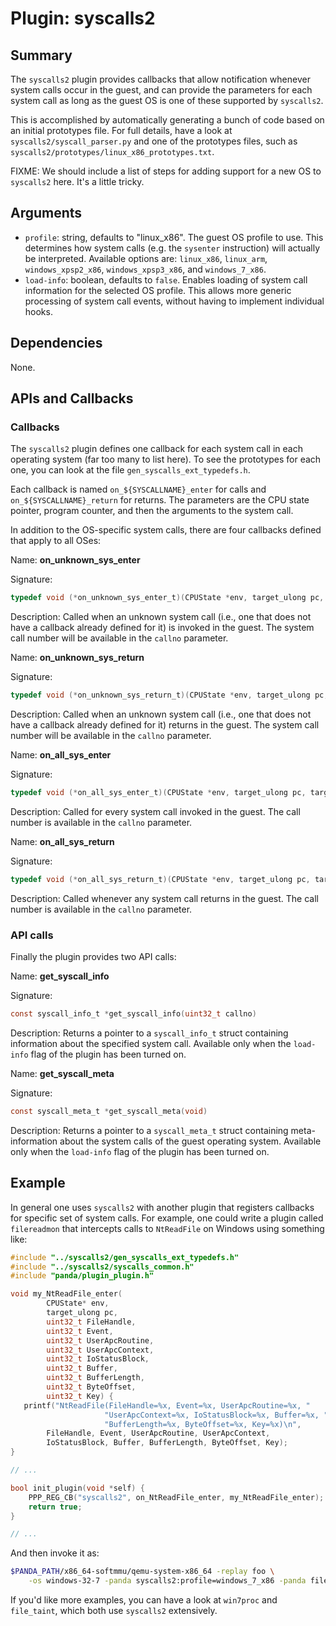 Plugin: syscalls2
===========

Summary
-------

The `syscalls2` plugin provides callbacks that allow notification whenever system calls occur in the guest, and can provide the parameters for each system call as long as the guest OS is one of these supported by `syscalls2`.

This is accomplished by automatically generating a bunch of code based on an initial prototypes file. For full details, have a look at `syscalls2/syscall_parser.py` and one of the prototypes files, such as `syscalls2/prototypes/linux_x86_prototypes.txt`.

FIXME: We should include a list of steps for adding support for a new OS to `syscalls2` here. It's a little tricky.

Arguments
---------

* `profile`: string, defaults to "linux\_x86". The guest OS profile to use. This determines how system calls (e.g. the `sysenter` instruction) will actually be interpreted. Available options are: `linux_x86`, `linux_arm`, `windows_xpsp2_x86`, `windows_xpsp3_x86`, and `windows_7_x86`.
* `load-info`: boolean, defaults to `false`. Enables loading of system call information for the selected OS profile. This allows more generic processing of system call events, without having to implement individual hooks.

Dependencies
------------

None.

APIs and Callbacks
------------------

### Callbacks
The `syscalls2` plugin defines one callback for each system call in each operating system (far too many to list here). To see the prototypes for each one, you can look at the file `gen_syscalls_ext_typedefs.h`.

Each callback is named `on_${SYSCALLNAME}_enter` for calls and `on_${SYSCALLNAME}_return` for returns. The parameters are the CPU state pointer, program counter, and then the arguments to the system call.

In addition to the OS-specific system calls, there are four callbacks defined that apply to all OSes:

Name: **on_unknown_sys_enter**

Signature:

```C
typedef void (*on_unknown_sys_enter_t)(CPUState *env, target_ulong pc, target_ulong callno)
```

Description: Called when an unknown system call (i.e., one that does not have a callback already defined for it) is invoked in the guest. The system call number will be available in the `callno` parameter.

Name: **on_unknown_sys_return**

Signature:

```C
typedef void (*on_unknown_sys_return_t)(CPUState *env, target_ulong pc, target_ulong callno)
```

Description: Called when an unknown system call (i.e., one that does not have a callback already defined for it) returns in the guest. The system call number will be available in the `callno` parameter.

Name: **on_all_sys_enter**

Signature:

```C
typedef void (*on_all_sys_enter_t)(CPUState *env, target_ulong pc, target_ulong callno)
```

Description: Called for every system call invoked in the guest. The call number is available in the `callno` parameter.

Name: **on_all_sys_return**

Signature:

```C
typedef void (*on_all_sys_return_t)(CPUState *env, target_ulong pc, target_ulong callno)
```

Description: Called whenever any system call returns in the guest. The call number is available in the `callno` parameter.

### API calls
Finally the plugin provides two API calls:

Name: **get_syscall_info**

Signature:

```C
const syscall_info_t *get_syscall_info(uint32_t callno)
```

Description: Returns a pointer to a `syscall_info_t` struct containing information about the specified system call. Available only when the `load-info` flag of the plugin has been turned on.

Name: **get_syscall_meta**

Signature:

```C
const syscall_meta_t *get_syscall_meta(void)
```

Description: Returns a pointer to a `syscall_meta_t` struct containing meta-information about the system calls of the guest operating system. Available only when the `load-info` flag of the plugin has been turned on.



Example
-------

In general one uses `syscalls2` with another plugin that registers callbacks for specific set of system calls. For example, one could write a plugin called `filereadmon` that intercepts calls to `NtReadFile` on Windows using something like:

```C
#include "../syscalls2/gen_syscalls_ext_typedefs.h"
#include "../syscalls2/syscalls_common.h"
#include "panda/plugin_plugin.h"

void my_NtReadFile_enter(
        CPUState* env,
        target_ulong pc,
        uint32_t FileHandle,
        uint32_t Event,
        uint32_t UserApcRoutine,
        uint32_t UserApcContext,
        uint32_t IoStatusBlock,
        uint32_t Buffer,
        uint32_t BufferLength,
        uint32_t ByteOffset,
        uint32_t Key) {
   printf("NtReadFile(FileHandle=%x, Event=%x, UserApcRoutine=%x, "
                     "UserApcContext=%x, IoStatusBlock=%x, Buffer=%x, "
                     "BufferLength=%x, ByteOffset=%x, Key=%x)\n",
        FileHandle, Event, UserApcRoutine, UserApcContext,
        IoStatusBlock, Buffer, BufferLength, ByteOffset, Key);
}

// ...

bool init_plugin(void *self) {
    PPP_REG_CB("syscalls2", on_NtReadFile_enter, my_NtReadFile_enter);
    return true;
}

// ...

```

And then invoke it as:

```sh
$PANDA_PATH/x86_64-softmmu/qemu-system-x86_64 -replay foo \
    -os windows-32-7 -panda syscalls2:profile=windows_7_x86 -panda filereadmon
```

If you'd like more examples, you can have a look at `win7proc` and `file_taint`, which both use `syscalls2` extensively.

